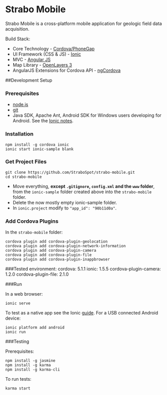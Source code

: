 Strabo Mobile
==============

Strabo Mobile is a cross-platform mobile application for geologic field data acquisition.

Build Stack:
- Core Technology - [Cordova/PhoneGap](http://cordova.apache.org/)
- UI Framework (CSS & JS) - [Ionic](http://ionicframework.com/)
- MVC - [Angular JS](https://angularjs.org/)
- Map Library - [OpenLayers 3](http://openlayers.org/)
- AngularJS Extensions for Cordova API - [ngCordova](http://ngcordova.com/)

##Development Setup

### Prerequisites

- [node.js](http://nodejs.org/)
- [git](http://git-scm.com/)
- Java SDK, Apache Ant, Android SDK for Windows users developing for Android. See the [Ionic notes](http://ionicframework.com/docs/guide/installation.html).

### Installation

    npm install -g cordova ionic
    ionic start ionic-sample blank

### Get Project Files

    git clone https://github.com/StraboSpot/strabo-mobile.git
    cd strabo-mobile

- Move everything, **except `.gitignore`, `config.xml` and the `www` folder**, from the `ionic-sample` folder created above into the `strabo-mobile` folder.
- Delete the now mostly empty ionic-sample folder.
- In `ionic.project` modify to `"app_id": "90b11d0a"`.

### Add Cordova Plugins

In the `strabo-mobile` folder:

    cordova plugin add cordova-plugin-geolocation
    cordova plugin add cordova-plugin-network-information
    cordova plugin add cordova-plugin-camera
    cordova plugin add cordova-plugin-file
    cordova plugin add cordova-plugin-inappbrowser

###Tested environment:
    cordova: 5.1.1
    ionic: 1.5.5
    cordova-plugin-camera: 1.2.0
    cordova-plugin-file: 2.1.0

###Run

In a web browser:

    ionic serve

To test as a native app see the Ionic [guide](http://ionicframework.com/docs/guide/testing.html).
For a USB connected Android device:

    ionic platform add android
    ionic run

###Testing

Prerequisites:

    npm install -g jasmine
    npm install -g karma
    npm install -g karma-cli

To run tests:

    karma start
